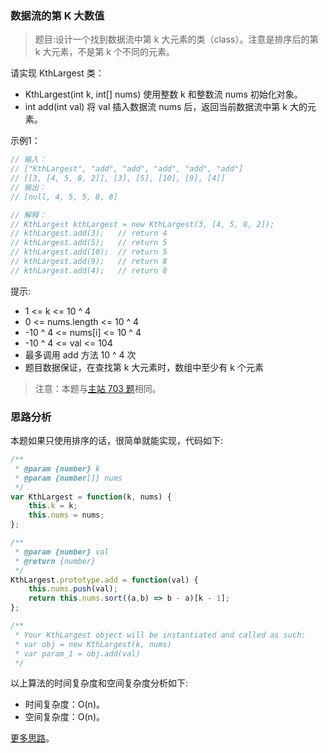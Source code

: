 ###  数据流的第 K 大数值

> 题目:设计一个找到数据流中第 k 大元素的类（class）。注意是排序后的第 k 大元素，不是第 k 个不同的元素。

请实现 KthLargest 类：

* KthLargest(int k, int[] nums) 使用整数 k 和整数流 nums 初始化对象。
* int add(int val) 将 val 插入数据流 nums 后，返回当前数据流中第 k 大的元素。

示例1：

```js
// 输入：
// ["KthLargest", "add", "add", "add", "add", "add"]
// [[3, [4, 5, 8, 2]], [3], [5], [10], [9], [4]]
// 输出：
// [null, 4, 5, 5, 8, 8]

// 解释：
// KthLargest kthLargest = new KthLargest(3, [4, 5, 8, 2]);
// kthLargest.add(3);   // return 4
// kthLargest.add(5);   // return 5
// kthLargest.add(10);  // return 5
// kthLargest.add(9);   // return 8
// kthLargest.add(4);   // return 8
```


提示:

* 1 <= k <= 10 ^ 4
* 0 <= nums.length <= 10 ^ 4
* -10 ^ 4 <= nums[i] <= 10 ^ 4
* -10 ^ 4 <= val <= 104
* 最多调用 add 方法 10 ^ 4 次
* 题目数据保证，在查找第 k 大元素时，数组中至少有 k 个元素


> 注意：本题与[主站 703 题](https://leetcode-cn.com/problems/kth-largest-element-in-a-stream/)相同。

### 思路分析

本题如果只使用排序的话，很简单就能实现，代码如下:

```js
/**
 * @param {number} k
 * @param {number[]} nums
 */
var KthLargest = function(k, nums) {
    this.k = k;
    this.nums = nums;
};

/** 
 * @param {number} val
 * @return {number}
 */
KthLargest.prototype.add = function(val) {
    this.nums.push(val);
    return this.nums.sort((a,b) => b - a)[k - 1];
};

/**
 * Your KthLargest object will be instantiated and called as such:
 * var obj = new KthLargest(k, nums)
 * var param_1 = obj.add(val)
 */
```

以上算法的时间复杂度和空间复杂度分析如下:

* 时间复杂度：O(n)。
* 空间复杂度：O(n)。

[更多思路](https://leetcode-cn.com/problems/jBjn9C/solution/shu-ju-liu-de-di-k-da-shu-zhi-by-leetcod-11n3/)。
